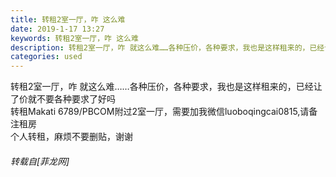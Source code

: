 ```yaml
---
title: 转租2室一厅，咋 这么难
date: 2019-1-17 13:27
keywords: 转租2室一厅，咋 这么难
description: 转租2室一厅，咋 就这么难……各种压价，各种要求，我也是这样租来的，已经让了价就不要各种要求了好吗转租Makati 6789/PBCOM附过2室一厅，需要加我微信luoboqingcai0815,请备注租房个人转租，麻烦不要删贴，谢谢
categories: used
---
```

<td class="t_f" id="postmessage_2720582">

转租2室一厅，咋 就这么难……各种压价，各种要求，我也是这样租来的，已经让了价就不要各种要求了好吗<br/>
转租Makati 6789/PBCOM附过2室一厅，需要加我微信luoboqingcai0815,请备注租房<br/>
个人转租，麻烦不要删贴，谢谢</td>
###### 转载自[菲龙网]